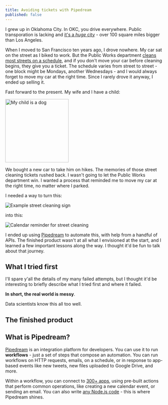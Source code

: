 ```yaml
---
title: Avoiding tickets with Pipedream
published: false
---
```


I grew up in Oklahoma City. In OKC, you drive everywhere. Public transporation is lacking and [it's a _huge_ city](https://www.google.com/search?q=okc+square+miles&oq=okc+square+miles&aqs=chrome.0.0i457j69i57.2618j0j9&sourceid=chrome&ie=UTF-8) - over 100 square miles bigger than Los Angeles.

When I moved to San Francisco ten years ago, I drove nowhere. My car sat on the street as I biked to work. But the Public Works department [cleans most streets on a schedule](https://www.sfpublicworks.org/services/mechanical-street-sweeping-and-street-cleaning-schedule), and if you don't move your car before cleaning begins, they give you a ticket. The schedule varies from street to street - one block might be Mondays, another Wednesdays - and I would always forget to move my car at the right time. Since I rarely drove it anyway, I ended up selling it.

Fast forward to the present. My wife and I have a child:

<img alt="My child is a dog" src="https://res.cloudinary.com/dkbxegavp/image/upload/v1603928520/dev.to%20posts/IMG_4173_pqp6c1.jpg" width="200px" />

We bought a new car to take him on hikes. The memories of those street cleaning tickets rushed back. I wasn't going to let the Public Works department win. I wanted a process that reminded me to move my car at the right time, no matter where I parked.

I needed a way to turn this:

![Example street cleaning sign](https://res.cloudinary.com/dkbxegavp/image/upload/v1592876647/dev.to%20posts/Camera_2020-06-07_at_11.41.53_mzsz9w.jpg)

into this:

![Calendar reminder for street cleaning](https://res.cloudinary.com/dkbxegavp/image/upload/v1590802144/dev.to%20posts/Screen_Shot_2020-05-29_at_6.28.27_PM_qs0cah.png)

I ended up using [Pipedream](https://pipedream.com) to automate this, with help from a handful of APIs. The finished product wasn't at all what I envisioned at the start, and I learned a few important lessons along the way. I thought it'd be fun to talk about that journey.

## What I tried first

I'll spare y'all the details of my many failed attempts, but I thought it'd be interesting to briefly describe what I tried first and where it failed.

**In short, the real world is messy**.

Data scientists know this all too well.

## The finished product

## What is Pipedream?

[Pipedream](https://pipedream.com) is an integration platform for developers. You can use it to run **workflows** - just a set of steps that compose an automation. You can run workflows on HTTP requests, emails, on a schedule, or in response to app-based events like new tweets, new files uploaded to Google Drive, and more.

Within a workflow, you can connect to [300+ apps](https://docs.pipedream.com/apps/all-apps/), using pre-built actions that perform common operations, like creating a new calendar event, or sending an email. You can also write [any Node.js code](https://docs.pipedream.com/workflows/steps/code/) - this is where Pipedream shines.
